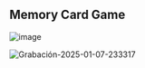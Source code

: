 ## Memory Card Game

![image](https://github.com/user-attachments/assets/b35c805e-2035-4f07-a6bc-dfe4674b9500)


![Grabación-2025-01-07-233317](https://github.com/user-attachments/assets/eae0be5a-d6af-44c5-9123-6349edceb695)
